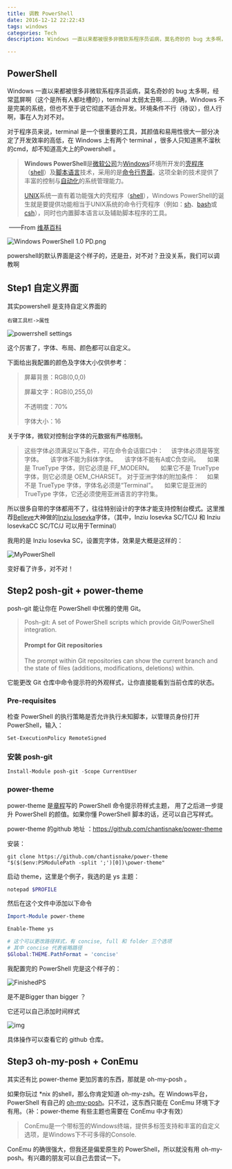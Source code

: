```yaml
---
title: 调教 PowerShell 
date: 2016-12-12 22:22:43
tags: windows
categories: Tech
description: Windows 一直以来都被很多非微软系程序员诟病，莫名奇妙的 bug 太多啊，经常蓝屏啊（这个是所有人都吐槽的），terminal 太弱太丑啊……的确，Windows 不是完美的系统，但也不至于说它彻底不适合开发。环境条件不行（待议），但人行啊，事在人为对不对。

---
```


## PowerShell

Windows 一直以来都被很多非微软系程序员诟病，莫名奇妙的 bug 太多啊，经常蓝屏啊（这个是所有人都吐槽的），terminal 太弱太丑啊……的确，Windows 不是完美的系统，但也不至于说它彻底不适合开发。环境条件不行（待议），但人行啊，事在人为对不对。

对于程序员来说，terminal 是一个很重要的工具，其颜值和易用性很大一部分决定了开发效率的高低，在 Windows 上有两个 terminal ，很多人只知道黑不溜秋的cmd，却不知道高大上的Powershell 。

> **Windows PowerShell**是[微软公司](https://zh.wikipedia.org/wiki/%E5%BE%AE%E8%BD%AF%E5%85%AC%E5%8F%B8)为[Windows](https://zh.wikipedia.org/wiki/Windows)环境所开发的[壳程序](https://zh.wikipedia.org/wiki/%E6%AE%BC%E7%A8%8B%E5%BC%8F)（[shell](https://zh.wikipedia.org/wiki/Shell)）及[脚本语言](https://zh.wikipedia.org/wiki/%E8%85%B3%E6%9C%AC%E8%AA%9E%E8%A8%80)技术，采用的是[命令行界面](https://zh.wikipedia.org/wiki/%E5%91%BD%E4%BB%A4%E8%A1%8C%E7%95%8C%E9%9D%A2)。这项全新的技术提供了丰富的控制与[自动化](https://zh.wikipedia.org/wiki/%E8%87%AA%E5%8B%95%E5%8C%96)的系统管理能力。
>
> [UNIX](https://zh.wikipedia.org/wiki/UNIX)系统一直有着功能强大的壳程序（[shell](https://zh.wikipedia.org/wiki/Shell)），Windows PowerShell的诞生就是要提供功能相当于UNIX系统的命令行壳程序（例如：[sh](https://zh.wikipedia.org/wiki/Bourne_shell)、[bash](https://zh.wikipedia.org/wiki/Bash)或[csh](https://zh.wikipedia.org/wiki/C_shell)），同时也内置脚本语言以及辅助脚本程序的工具。

​																	——From [维基百科](https://zh.wikipedia.org/wiki/Windows_PowerShell)

![Windows PowerShell 1.0 PD.png](https://upload.wikimedia.org/wikipedia/commons/d/d5/Windows_PowerShell_1.0_PD.png)

powershell的默认界面是这个样子的，还是丑，对不对？丑没关系，我们可以调教啊

## Step1 自定义界面

其实powershell 是支持自定义界面的

```
右键工具栏->属性
```

![powerrshell settings](http://o6ljw8wcq.bkt.clouddn.com/newblog/pic/powershell/powershell.png)

这个厉害了，字体、布局、颜色都可以自定义。

下面给出我配置的颜色及字体大小仅供参考：

> 屏幕背景：RGB(0,0,0)
>
> 屏幕文字：RGB(0,255,0)
>
> 不透明度：70%
>
> 字体大小：16

关于字体，微软对控制台字体的元数据有严格限制。

> 这些字体必须满足以下条件，可在命令会话窗口中：
> 　该字体必须是等宽字体。
> 　该字体不能为斜体字体。
> 　该字体不能有A或C负空间。
> 　如果是 TrueType 字体，则它必须是 FF_MODERN。
> 　如果它不是 TrueType 字体，则它必须是 OEM_CHARSET。
> 对于亚洲字体的附加条件：
> 　如果不是 TrueType 字体，字体名必须是“Terminal”。
> 　如果它是亚洲的 TrueType 字体，它还必须使用亚洲语言的字符集。

所以很多自带的字体都用不了，往往特别设计的字体才能支持控制台模式。这里推荐[Belleve](https://www.zhihu.com/people/be5invis)大神做的[Inziu Iosevka](https://link.zhihu.com/?target=http%3A//be5invis.github.io/Iosevka/inziu.html)字体，（其中，Inziu Iosevka SC/TC/J 和 Inziu IosevkaCC SC/TC/J 可以用于Terminal）

我用的是 Inziu Iosevka SC，设置完字体，效果是大概是这样的：

![MyPowerShell](http://o6ljw8wcq.bkt.clouddn.com/teri.png)

变好看了许多，对不对！

## Step2 posh-git + power-theme

posh-git 能让你在 PowerShell 中优雅的使用 Git。

>Posh-git: A set of PowerShell scripts which provide Git/PowerShell integration.
>
>#### Prompt for Git repositories
>
>The prompt within Git repositories can show the current branch and the state of files (additions, modifications, deletions) within.

它能更改 Git 仓库中命令提示符的外观样式，让你直接能看到当前仓库的状态。

### Pre-requisites

检查 PowerShell 的执行策略是否允许执行未知脚本，以管理员身份打开PowerShell，输入：

`Set-ExecutionPolicy RemoteSigned`

### 安装 posh-git

```powershell
Install-Module posh-git -Scope CurrentUser
```

### power-theme

power-theme 是[章程](https://www.zhihu.com/people/chantisnake)写的 PowerShell 命令提示符样式主题， 用了之后进一步提升 PowerShell 的颜值。如果你懂 PowerShell 脚本的话，还可以自己写样式。

power-theme 的github 地址 ：https://github.com/chantisnake/power-theme

安装：

```shell
git clone https://github.com/chantisnake/power-theme "$($($env:PSModulePath -split ';')[0])\power-theme"
```

启动 theme，这里是个例子，我选的是 ys 主题：

```powershell
notepad $PROFILE
```

然后在这个文件中添加以下命令

```powershell
Import-Module power-theme

Enable-Theme ys   

# 这个可以更改路径样式，有 concise, full 和 folder 三个选项
# 其中 concise 代表省略路径
$Global:THEME.PathFormat = 'concise'
```

我配置完的 PowerShell 完是这个样子的：

![FinishedPS](http://o6ljw8wcq.bkt.clouddn.com/tada.png)

是不是Bigger than bigger ？

它还可以自己添加时间样式

![img](https://pic3.zhimg.com/6cedca4b2468fa82352539ae5a9e1e7a_b.png)

具体操作可以查看它的 github 仓库。

## Step3 oh-my-posh + ConEmu

其实还有比 power-theme 更加厉害的东西，那就是 oh-my-posh 。

如果你玩过 *nix 的shell，那么你肯定知道 oh-my-zsh。在 Windows平台，PowerShell 有自己的 [oh-my-posh](https://github.com/JanJoris/oh-my-posh)。只不过，这东西只能在 ConEmu 环境下才有用。（补：power-theme 有些主题也需要在 ConEmu 中才有效）

> ConEmu是一个带标签的Windows终端，提供多标签支持和丰富的自定义选项，是Windows下不可多得的Console.

ConEmu 的确很强大，但我还是偏爱原生的 PowerShell，所以就没有用 oh-my-posh。有兴趣的朋友可以自己去尝试一下。
